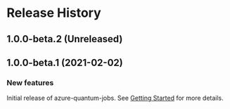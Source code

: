 # Release History

## 1.0.0-beta.2 (Unreleased)


## 1.0.0-beta.1 (2021-02-02)

### New features
Initial release of azure-quantum-jobs. See [Getting Started](https://github.com/Azure/azure-sdk-for-java/blob/main/sdk/quantum/azure-quantum-jobs/README.md#getting-started) for more details.
